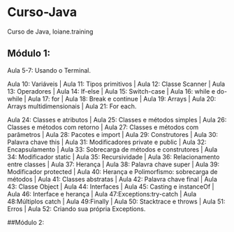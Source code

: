 # Curso-Java
 Curso de Java, loiane.training
 
 ## Módulo 1:

Aula 5-7: Usando o Terminal.

Aula 10: Variáveis | Aula 11: Tipos primitivos | Aula 12: Classe Scanner | Aula 13: Operadores | Aula 14: If-else | Aula 15: Switch-case | Aula 16: while e do-while | Aula 17: for | Aula 18: Break e continue | Aula 19: Arrays | Aula 20: Arrays multidimensionais | Aula 21: For each. 

Aula 24: Classes e atributos | Aula 25: Classes e métodos simples | Aula 26: Classes e métodos com retorno | Aula 27: Classes e métodos com parâmetros | Aula 28: Pacotes e import | Aula 29: Construtores | Aula 30: Palavra chave this | Aula 31: Modificadores private e public | Aula 32: Encapsulamento | Aula 33: Sobrecarga de métodos e construtores | Aula 34: Modificador static | Aula 35: Recursividade | Aula 36: Relacionamento entre classes | Aula 37: Herança | Aula 38: Palavra chave super | Aula 39: Modificador protected | Aula 40: Herança e Polimorfismo: sobrecarga de métodos | Aula 41: Classes abstratas | Aula 42: Palavra chave final | Aula 43: Classe Object | Aula 44: Interfaces | Aula 45: Casting e instanceOf | Aula 46: Interface e herança | Aula 47:Exceptions:try-catch | Aula 48:Múltiplos catch | Aula 49:Finally | Aula 50: Stacktrace e throws | Aula 51: Erros | Aula 52: Criando sua própria Exceptions.

##Módulo 2:


